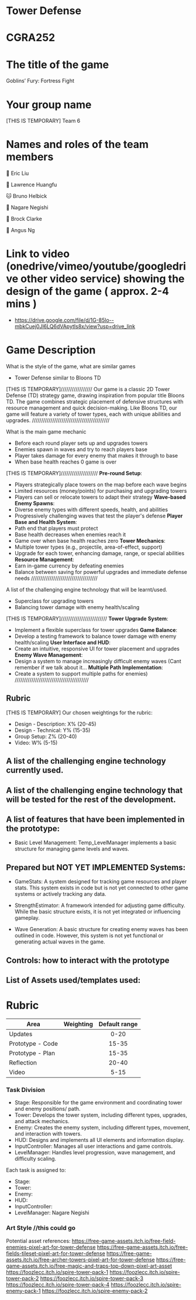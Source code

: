# Tower Defense
# CGRA252


# The title of the game

<TEMP>Goblins’ Fury: Fortress Fight</TEMP>

# Your group name

[THIS IS TEMPORARY]
<TEMP>Team 6</TEMP>

# Names and roles of the team members
🐻 Eric Liu

🐺 Lawrence Huangfu

🐱 Bruno Helbick

🐶 Nagare Negishi

🐰 Brock Clarke

🦉 Angus Ng


# Link to video (onedrive/vimeo/youtube/googledrive other video service) showing the design of the game ( approx. 2-4 mins )

- https://drive.google.com/file/d/1G-85lo--mbkCuej0Jl6LQ6dVApytIs8x/view?usp=drive_link


# Game Description
What is the style of the game, what are similar games
- Tower Defense similar to Bloons TD

[THIS IS TEMPORARY]/////////////////
Our game is a classic 2D Tower Defense (TD) strategy game,
drawing inspiration from popular title Bloons TD.
The game combines strategic placement of defensive structures with resource management and quick decision-making.
Like Bloons TD, our game will feature a variety of tower types, each with unique abilities and upgrades.
//////////////////////////////////////////


What is the main game mechanic
- Before each round player sets up and upgrades towers
- Enemies spawn in waves and try to reach players base
- Player takes damage for every enemy that makes it through to base
- When base health reaches 0 game is over

[THIS IS TEMPORARY]////////////////////
**Pre-round Setup**:
- Players strategically place towers on the map before each wave begins
- Limited resources (money/points) for purchasing and upgrading towers
- Players can sell or relocate towers to adapt their strategy
**Wave-based Enemy Spawns**:
- Diverse enemy types with different speeds, health, and abilities
- Progressively challenging waves that test the player's defense
**Player Base and Health System**:
- Path end that players must protect
- Base health decreases when enemies reach it
- Game over when base health reaches zero
**Tower Mechanics**:
- Multiple tower types (e.g., projectile, area-of-effect, support)
- Upgrade for each tower, enhancing damage, range, or special abilities
**Resource Management**:
- Earn in-game currency by defeating enemies
- Balance between saving for powerful upgrades and immediate defense needs
////////////////////////////////////

A list of the challenging engine technology that will be learnt/used.
- Superclass for upgrading towers
- Balancing tower damage with enemy health/scaling

[THIS IS TEMPORARY]/////////////////////////
**Tower Upgrade System**:
- Implement a flexible superclass for tower upgrades
**Game Balance**:
- Develop a testing framework to balance tower damage with enemy health/scaling
**User Interface and HUD**:
- Create an intuitive, responsive UI for tower placement and upgrades
**Enemy Wave Management**:
- Design a system to manage increasingly difficult enemy waves
(Cant remember if we talk about it...
**Multiple Path Implementation**:
- Create a system to support multiple paths for enemies)
////////////////////////////////////////

## Rubric
[THIS IS TEMPORARY]
<TEMP>
Our chosen weightings for the rubric:
- Design - Description: X% (20-45)
- Design - Technical: Y% (15-35)
- Group Setup: Z% (20-40)
- Video: W% (5-15)
</TEMP>



## A list of the challenging engine technology currently used.


## A list of the challenging engine technology that will be tested for the rest of the development.


## A list of features that have been implemented in the prototype:

- Basic Level Management: Temp_LevelManager implements a basic structure for managing game levels and waves.

## Prepared but NOT YET IMPLEMENTED Systems:

- GameStats: A system designed for tracking game resources and player stats. This system exists in code but is not yet connected to other game systems or actively tracking any data.

- StrengthEstimator: A framework intended for adjusting game difficulty. While the basic structure exists, it is not yet integrated or influencing gameplay.

- Wave Generation: A basic structure for creating enemy waves has been outlined in code. However, this system is not yet functional or generating actual waves in the game.


## Controls: how to interact with the prototype


## List of Assets used/templates used:






















# Rubric

| Area | Weighting | Default range |
|------|:---------:|:-------------:|
| Updates | | 0-20 |
| Prototype - Code | | 15-35 |
| Prototype - Plan | | 15-35 |
| Reflection | | 20-40 |
| Video | | 5-15 |


### Task Division

- Stage: Responsible for the game environment and coordinating tower and enemy positions/ path.
- Tower: Develops the tower system, including different types, upgrades, and attack mechanics.
- Enemy: Creates the enemy system, including different types, movement, and interaction with towers.
- HUD: Designs and implements all UI elements and information display.
- InputController: Manages all user interactions and game controls.
- LevelManager: Handles level progression, wave management, and difficulty scaling.

Each task is assigned to:

- Stage: 
- Tower: 
- Enemy: 
- HUD: 
- InputController: 
- LevelManager: Nagare Negishi































### Art Style //this could go
Potential asset references:
https://free-game-assets.itch.io/free-field-enemies-pixel-art-for-tower-defense
https://free-game-assets.itch.io/free-fields-tileset-pixel-art-for-tower-defense
https://free-game-assets.itch.io/free-archer-towers-pixel-art-for-tower-defense
https://free-game-assets.itch.io/free-magic-and-traps-top-down-pixel-art-asset
https://foozlecc.itch.io/spire-tower-pack-1
https://foozlecc.itch.io/spire-tower-pack-2
https://foozlecc.itch.io/spire-tower-pack-3
https://foozlecc.itch.io/spire-tower-pack-4
https://foozlecc.itch.io/spire-enemy-pack-1
https://foozlecc.itch.io/spire-enemy-pack-2
</TEMP>